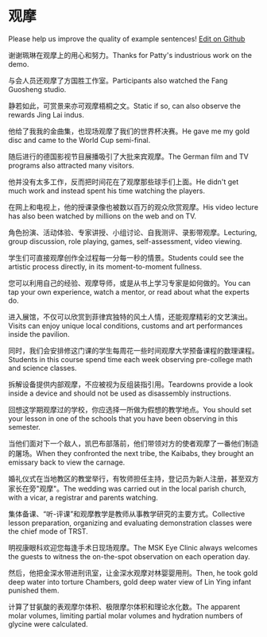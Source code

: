 # 观摩

Please help us improve the quality of example sentences! [Edit on Github](https://github.com/jiyushe/jiyu-example-sentence-source/blob/main/chinese/guanmo.md)

<p><span class="chinese">谢谢珮琳在观摩上的用心和努力。</span><span class="english">Thanks for Patty's industrious work on the demo.</span></p>

<p><span class="chinese">与会人员还观摩了方国胜工作室。</span><span class="english">Participants also watched the Fang Guosheng studio.</span></p>

<p><span class="chinese">静若如此，可赏景来亦可观摩梧桐之文。</span><span class="english">Static if so, can also observe the rewards Jing Lai indus.</span></p>

<p><span class="chinese">他给了我我的金曲集，也现场观摩了我们的世界杯决赛。</span><span class="english">He gave me my gold disc and came to the World Cup semi-final.</span></p>

<p><span class="chinese">随后进行的德国影视节目展播吸引了大批来宾观摩。</span><span class="english">The German film and TV programs also attracted many visitors.</span></p>

<p><span class="chinese">他并没有太多工作，反而把时间花在了观摩那些球手们上面。</span><span class="english">He didn't get much work and instead spent his time watching the players.</span></p>

<p><span class="chinese">在网上和电视上，他的授课录像也被数以百万的观众欣赏观摩。</span><span class="english">His video lecture has also been watched by millions on the web and on TV.</span></p>

<p><span class="chinese">角色扮演、活动体验、专家讲授、小组讨论、自我测评、录影带观摩。</span><span class="english">Lecturing, group discussion, role playing, games, self-assessment, video viewing.</span></p>

<p><span class="chinese">学生们可直接观摩创作全过程每一分每一秒的情景。</span><span class="english">Students could see the artistic process directly, in its moment-to-moment fullness.</span></p>

<p><span class="chinese">您可以利用自己的经验、观摩导师，或是从书上学习专家是如何做的。</span><span class="english">You can tap your own experience, watch a mentor, or read about what the experts do.</span></p>

<p><span class="chinese">进入展馆，不仅可以欣赏到菲律宾独特的风土人情，还能观摩精彩的文艺演出。</span><span class="english">Visits can enjoy unique local conditions, customs and art performances inside the pavilion.</span></p>

<p><span class="chinese">同时，我们会安排修这门课的学生每周花一些时间观摩大学预备课程的数理课程。</span><span class="english">Students in this course spend time each week observing pre-college math and science classes.</span></p>

<p><span class="chinese">拆解设备提供内部观摩，不应被视为反组装指引用。</span><span class="english">Teardowns provide a look inside a device and should not be used as disassembly instructions.</span></p>

<p><span class="chinese">回想这学期观摩过的学校，你应选择一所做为假想的教学地点。</span><span class="english">You should set your lesson in one of the schools that you have been observing in this semester.</span></p>

<p><span class="chinese">当他们面对下一个敌人，凯巴布部落前，他们带领对方的使者观摩了一番他们制造的屠场。</span><span class="english">When they confronted the next tribe, the Kaibabs, they brought an emissary back to view the carnage.</span></p>

<p><span class="chinese">婚礼仪式在当地教区的教堂举行，有牧师担任主持，登记员为新人注册，甚至双方家长在旁"观摩"。</span><span class="english">The wedding was carried out in the local parish church, with a vicar, a registrar and parents watching.</span></p>

<p><span class="chinese">集体备课、“听-评课”和观摩教学是教师从事教学研究的主要方式。</span><span class="english">Collective lesson preparation, organizing and evaluating demonstration classes were the chief mode of TRST.</span></p>

<p><span class="chinese">明视康眼科欢迎您每逢手术日现场观摩。</span><span class="english">The MSK Eye Clinic always welcomes the guests to witness the on-the-spot observation on each operation day.</span></p>

<p><span class="chinese">然后，他把金深水带进刑讯室，让金深水观摩对林婴婴用刑。</span><span class="english">Then, he took gold deep water into torture Chambers, gold deep water view of Lin Ying infant punished them.</span></p>

<p><span class="chinese">计算了甘氨酸的表观摩尔体积、极限摩尔体积和理论水化数。</span><span class="english">The apparent molar volumes, limiting partial molar volumes and hydration numbers of glycine were calculated.</span></p>

